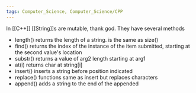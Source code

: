 ```yaml
---
tags: Computer_Science, Computer_Science/CPP
---
```


In [[C++]] [[String]]s are mutable, thank god. They have several methods

* length() returns the length of a string. is the same as size()
* find() returns the index of the instance of the item submitted, starting at the second value's location
* substr() returns a value of arg2 length starting at arg1
* at(i) returns char at string[i]
* insert() inserts a string before position indicated
* replace() functions same as insert but replaces characters
* append() adds a string to the end of the appended